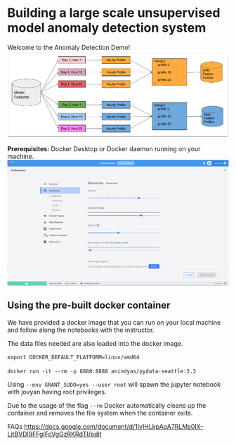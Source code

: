 # Building a large scale unsupervised model anomaly detection system

Welcome to the Anomaly Detection Demo!
![](images/scale-up-ad.png)

**Prerequisites:** Docker Desktop or Docker daemon running on your machine.
![](images/docker-desktop.png)

## Using the pre-built docker container
We have provided a docker image that you can run on your local machine and follow along the notebooks with the instructor.

The data files needed are also loaded into the docker image.

```
export DOCKER_DEFAULT_PLATFORM=linux/amd64

docker run -it --rm -p 8888:8888 anindyas/pydata-seattle:2.3
```

Using `--env GRANT_SUDO=yes --user root` will spawn the jupyter notebook with jovyan having root privileges.

Due to the usage of the flag `--rm` Docker automatically cleans up the container and removes the file system 
when the container exits.

FAQs
https://docs.google.com/document/d/1IvIHLkpAoA7RLMs0IX-LjtBVDl9FFgIFcVgGzRKRdTI/edit

